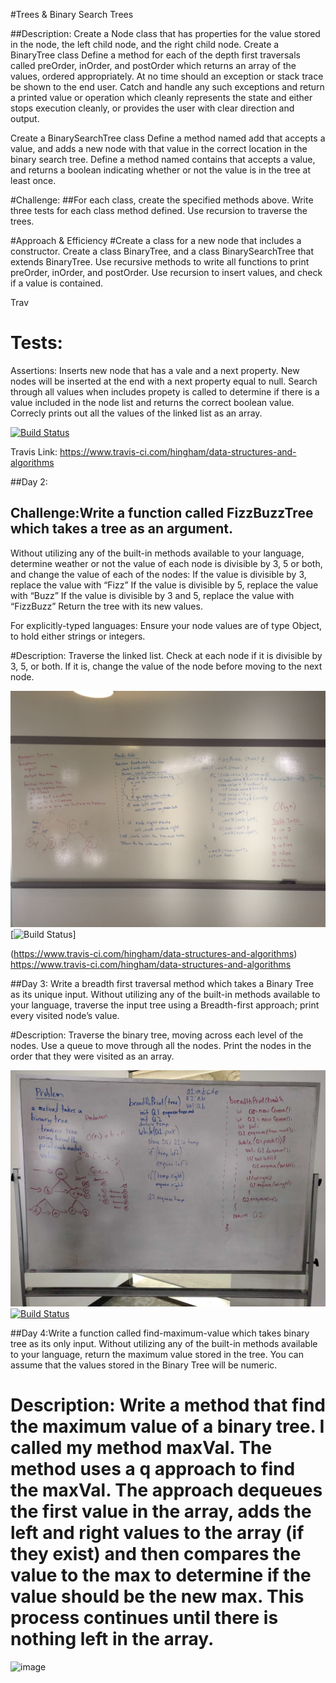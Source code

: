 #Trees & Binary Search Trees


##Description: Create a Node class that has properties for the value stored in the node, the left child node, and the right child node.
Create a BinaryTree class
Define a method for each of the depth first traversals called preOrder, inOrder, and postOrder which returns an array of the values, ordered appropriately.
At no time should an exception or stack trace be shown to the end user. Catch and handle any such exceptions and return a printed value or operation which cleanly represents the state and either stops execution cleanly, or provides the user with clear direction and output.

Create a BinarySearchTree class
Define a method named add that accepts a value, and adds a new node with that value in the correct location in the binary search tree.
Define a method named contains that accepts a value, and returns a boolean indicating whether or not the value is in the tree at least once.

#Challenge:
##For each class, create the specified methods above. Write three tests for each class method defined. Use recursion to traverse the trees. 

#Approach & Efficiency
#Create a class for a new node that includes a constructor. Create a class BinaryTree, and a class BinarySearchTree that extends BinaryTree. Use recursive methods to write all functions to print preOrder, inOrder, and postOrder. Use recursion to insert values, and check if a value is contained. 

Trav

# Tests:
Assertions: 
Inserts new node that has a vale and a next property. New nodes will be inserted at the end with a next property equal to null.
Search through all values when includes propety is called to determine if there is a value included in the node list and returns the correct boolean value.
Correcly prints out all the values of the linked list as an array. 


[![Build Status](https://www.travis-ci.com/hingham/data-structures-and-algorithms.svg?branch=master)](https://www.travis-ci.com/hingham/data-structures-and-algorithms)

Travis Link: https://www.travis-ci.com/hingham/data-structures-and-algorithms


##Day 2: 

## Challenge:Write a function called FizzBuzzTree which takes a tree as an argument.
Without utilizing any of the built-in methods available to your language, determine weather or not the value of each node is divisible by 3, 5 or both, and change the value of each of the nodes:
If the value is divisible by 3, replace the value with “Fizz”
If the value is divisible by 5, replace the value with “Buzz”
If the value is divisible by 3 and 5, replace the value with “FizzBuzz”
Return the tree with its new values.

For explicitly-typed languages: Ensure your node values are of type Object, to hold either strings or integers.

#Description: Traverse the linked list. Check at each node if it is divisible by 3, 5, or both. If it is, change the value of the node before moving to the next node. 

![image](./assets/fizz-buzz-wb.JPG)
[![Build Status](https://www.travis-ci.com/hingham/data-structures-and-algorithms.svg?branch=master)]

(https://www.travis-ci.com/hingham/data-structures-and-algorithms)
https://www.travis-ci.com/hingham/data-structures-and-algorithms


##Day 3: Write a breadth first traversal method which takes a Binary Tree as its unique input. Without utilizing any of the built-in methods available to your language, traverse the input tree using a Breadth-first approach; print every visited node’s value.

#Description: Traverse the binary tree, moving across each level of the nodes. Use a queue to move through all the nodes. Print the nodes in the order that they were visited as an array. 

![image](./assets/breadth-wb.jpg)
[![Build Status](https://www.travis-ci.com/hingham/data-structures-and-algorithms.svg?branch=master)](https://www.travis-ci.com/hingham/data-structures-and-algorithms)

##Day 4:Write a function called find-maximum-value which takes binary tree as its only input. Without utilizing any of the built-in methods available to your language, return the maximum value stored in the tree. You can assume that the values stored in the Binary Tree will be numeric.


# Description: Write a method that find the maximum value of a binary tree. I called my method maxVal. The method uses a q approach to find the maxVal. The approach dequeues the first value in the array, adds the left and right values to the array (if they exist) and then compares the value to the max to determine if the value should be the new max. This process continues until there is nothing left in the array. 

![image](./assets/max-value-wb.jpg)







